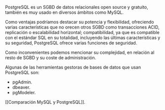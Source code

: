 PostgreSQL es un SGBD de datos relacionales open source y gratuito, también es muy usado en diversos ámbitos como MySQL.

Como ventajas podríamos destacar su potencia y flexibilidad, ofreciendo varias características que no orecen otros SGBD como transacciones ACID, replicación o escalabilidad horizontal; compatibilidad, ya que es compatible con el estándar SQL en su totalidad, incluyendo las últimas características y su seguridad, PostgreSQL ofrece varias funciones de seguridad.

Como inconvenientes podemos mencionar su complejidad, en relación al resto de SGBD y su coste de administración.

Algunas de las herramientas gestoras de bases de datos que usan PostgreSQL son:
- pgAdmin.
- dbeaver.
- pgModeler.

[[Comparación MySQL y PostgreSQL]].
